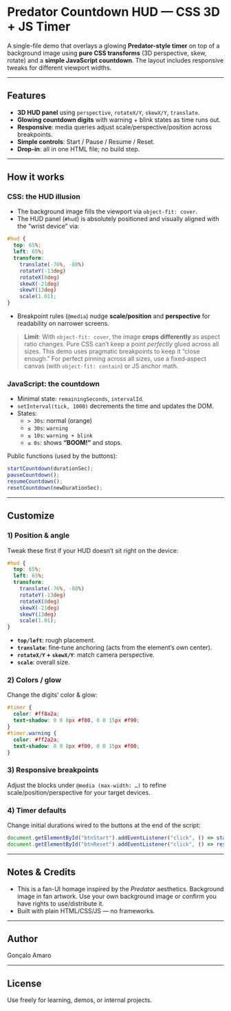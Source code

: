 # Predator Countdown HUD — CSS 3D + JS Timer

A single-file demo that overlays a glowing **Predator-style timer** on top of a background image using **pure CSS transforms** (3D perspective, skew, rotate) and a **simple JavaScript countdown**. The layout includes responsive tweaks for different viewport widths.

---

## Features

- **3D HUD panel** using `perspective`, `rotateX/Y`, `skewX/Y`, `translate`.
- **Glowing countdown digits** with warning + blink states as time runs out.
- **Responsive**: media queries adjust scale/perspective/position across breakpoints.
- **Simple controls**: Start / Pause / Resume / Reset.
- **Drop-in**: all in one HTML file; no build step.

---

## How it works

### CSS: the HUD illusion
- The background image fills the viewport via `object-fit: cover`.
- The HUD panel (`#hud`) is absolutely positioned and visually aligned with the “wrist device” via:

```css
#hud {
  top: 65%;
  left: 65%;
  transform:
    translate(-76%, -88%)
    rotateY(-13deg)
    rotateX(8deg)
    skewX(-21deg)
    skewY(13deg)
    scale(1.01);
}
```

- Breakpoint rules (`@media`) nudge **scale/position** and **perspective** for readability on narrower screens.

> **Limit**: With `object-fit: cover`, the image **crops differently** as aspect ratio changes. Pure CSS can’t keep a point *perfectly* glued across all sizes. This demo uses pragmatic breakpoints to keep it “close enough.” For perfect pinning across all sizes, use a fixed‑aspect canvas (with `object-fit: contain`) or JS anchor math.

### JavaScript: the countdown
- Minimal state: `remainingSeconds`, `intervalId`.
- `setInterval(tick, 1000)` decrements the time and updates the DOM.
- States:
  - `> 30s`: normal (orange)
  - `≤ 30s`: `warning`
  - `≤ 10s`: `warning + blink`
  - `≤ 0s`: shows **“BOOM!”** and stops.

Public functions (used by the buttons):

```js
startCountdown(durationSec);
pauseCountdown();
resumeCountdown();
resetCountdown(newDurationSec);
```

---

## Customize

### 1) Position & angle
Tweak these first if your HUD doesn’t sit right on the device:

```css
#hud {
  top: 65%;
  left: 65%;
  transform:
    translate(-76%, -88%)
    rotateY(-13deg)
    rotateX(8deg)
    skewX(-21deg)
    skewY(13deg)
    scale(1.01);
}
```
- **`top/left`**: rough placement.
- **`translate`**: fine‑tune anchoring (acts from the element’s own center).
- **`rotateX/Y` + `skewX/Y`**: match camera perspective.
- **`scale`**: overall size.

### 2) Colors / glow
Change the digits’ color & glow:

```css
#timer {
  color: #ff8a2a;
  text-shadow: 0 0 8px #f80, 0 0 15px #f90;
}
#timer.warning {
  color: #ff2a2a;
  text-shadow: 0 0 8px #f00, 0 0 15px #f00;
}
```

### 3) Responsive breakpoints
Adjust the blocks under `@media (max-width: …)` to refine scale/position/perspective for your target devices.

### 4) Timer defaults
Change initial durations wired to the buttons at the end of the script:

```js
document.getElementById("btnStart").addEventListener("click", () => startCountdown(60)); // 60 seconds
document.getElementById("btnReset").addEventListener("click", () => resetCountdown(60)); // 60 seconds
```

---

## Notes & Credits

- This is a fan-UI homage inspired by the *Predator* aesthetics. Background image in fan artwork. Use your own background image or confirm you have rights to use/distribute it.
- Built with plain HTML/CSS/JS — no frameworks.

---

## Author

Gonçalo Amaro

---

## License

Use freely for learning, demos, or internal projects.